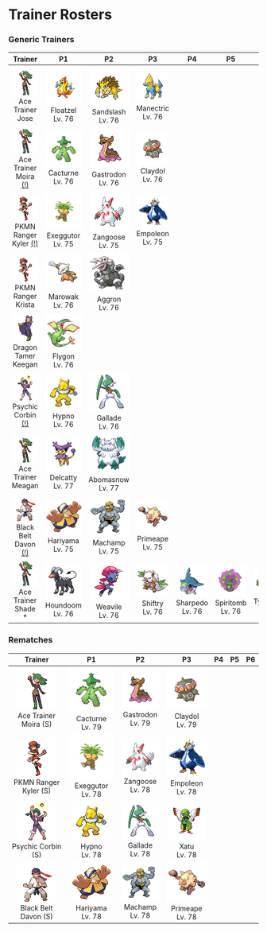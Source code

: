 # Trainer Rosters

### Generic Trainers

| Trainer | P1 | P2 | P3 | P4 | P5 | P6 |
|:-------:|:--:|:--:|:--:|:--:|:--:|:--:|
| ![Ace Trainer Jose](../../assets/trainers/ace_trainer.png)<br>Ace Trainer Jose | ![Floatzel](../../assets/sprites/floatzel/front.gif)<br>Floatzel<br>Lv. 76 | ![Sandslash](../../assets/sprites/sandslash/front.gif)<br>Sandslash<br>Lv. 76 | ![Manectric](../../assets/sprites/manectric/front.gif)<br>Manectric<br>Lv. 76 |
| ![Ace Trainer Moira [(!)](#rematches)](../../assets/trainers/ace_trainer.png)<br>Ace Trainer Moira [(!)](#rematches) | ![Cacturne](../../assets/sprites/cacturne/front.gif)<br>Cacturne<br>Lv. 76 | ![Gastrodon](../../assets/sprites/gastrodon/front.gif)<br>Gastrodon<br>Lv. 76 | ![Claydol](../../assets/sprites/claydol/front.gif)<br>Claydol<br>Lv. 76 |
| ![PKMN Ranger Kyler [(!)](#rematches)](../../assets/trainers/pkmn_ranger.png)<br>PKMN Ranger Kyler [(!)](#rematches) | ![Exeggutor](../../assets/sprites/exeggutor/front.gif)<br>Exeggutor<br>Lv. 75 | ![Zangoose](../../assets/sprites/zangoose/front.gif)<br>Zangoose<br>Lv. 75 | ![Empoleon](../../assets/sprites/empoleon/front.gif)<br>Empoleon<br>Lv. 75 |
| ![PKMN Ranger Krista](../../assets/trainers/pkmn_ranger.png)<br>PKMN Ranger Krista | ![Marowak](../../assets/sprites/marowak/front.gif)<br>Marowak<br>Lv. 76 | ![Aggron](../../assets/sprites/aggron/front.gif)<br>Aggron<br>Lv. 76 |
| ![Dragon Tamer Keegan](../../assets/trainers/dragon_tamer.png)<br>Dragon Tamer Keegan | ![Flygon](../../assets/sprites/flygon/front.gif)<br>Flygon<br>Lv. 76 |
| ![Psychic Corbin [(!)](#rematches)](../../assets/trainers/psychic.png)<br>Psychic Corbin [(!)](#rematches) | ![Hypno](../../assets/sprites/hypno/front.gif)<br>Hypno<br>Lv. 76 | ![Gallade](../../assets/sprites/gallade/front.gif)<br>Gallade<br>Lv. 76 |
| ![Ace Trainer Meagan](../../assets/trainers/ace_trainer.png)<br>Ace Trainer Meagan | ![Delcatty](../../assets/sprites/delcatty/front.gif)<br>Delcatty<br>Lv. 77 | ![Abomasnow](../../assets/sprites/abomasnow/front.gif)<br>Abomasnow<br>Lv. 77 |
| ![Black Belt Davon [(!)](#rematches)](../../assets/trainers/black_belt.png)<br>Black Belt Davon [(!)](#rematches) | ![Hariyama](../../assets/sprites/hariyama/front.gif)<br>Hariyama<br>Lv. 75 | ![Machamp](../../assets/sprites/machamp/front.gif)<br>Machamp<br>Lv. 75 | ![Primeape](../../assets/sprites/primeape/front.gif)<br>Primeape<br>Lv. 75 |
| ![Ace Trainer Shade *](../../assets/trainers/ace_trainer.png)<br>Ace Trainer Shade * | ![Houndoom](../../assets/sprites/houndoom/front.gif)<br>Houndoom<br>Lv. 76 | ![Weavile](../../assets/sprites/weavile/front.gif)<br>Weavile<br>Lv. 76 | ![Shiftry](../../assets/sprites/shiftry/front.gif)<br>Shiftry<br>Lv. 76 | ![Sharpedo](../../assets/sprites/sharpedo/front.gif)<br>Sharpedo<br>Lv. 76 | ![Spiritomb](../../assets/sprites/spiritomb/front.gif)<br>Spiritomb<br>Lv. 76 | ![Tyranitar](../../assets/sprites/tyranitar/front.gif)<br>Tyranitar<br>Lv. 77 |


### Rematches

| Trainer | P1 | P2 | P3 | P4 | P5 | P6 |
|:-------:|:--:|:--:|:--:|:--:|:--:|:--:|
| ![Ace Trainer Moira (S)](../../assets/trainers/ace_trainer.png)<br>Ace Trainer Moira (S) | ![Cacturne](../../assets/sprites/cacturne/front.gif)<br>Cacturne<br>Lv. 79 | ![Gastrodon](../../assets/sprites/gastrodon/front.gif)<br>Gastrodon<br>Lv. 79 | ![Claydol](../../assets/sprites/claydol/front.gif)<br>Claydol<br>Lv. 79 |
| ![PKMN Ranger Kyler (S)](../../assets/trainers/pkmn_ranger.png)<br>PKMN Ranger Kyler (S) | ![Exeggutor](../../assets/sprites/exeggutor/front.gif)<br>Exeggutor<br>Lv. 78 | ![Zangoose](../../assets/sprites/zangoose/front.gif)<br>Zangoose<br>Lv. 78 | ![Empoleon](../../assets/sprites/empoleon/front.gif)<br>Empoleon<br>Lv. 78 |
| ![Psychic Corbin (S)](../../assets/trainers/psychic.png)<br>Psychic Corbin (S) | ![Hypno](../../assets/sprites/hypno/front.gif)<br>Hypno<br>Lv. 78 | ![Gallade](../../assets/sprites/gallade/front.gif)<br>Gallade<br>Lv. 78 | ![Xatu](../../assets/sprites/xatu/front.gif)<br>Xatu<br>Lv. 78 |
| ![Black Belt Davon (S)](../../assets/trainers/black_belt.png)<br>Black Belt Davon (S) | ![Hariyama](../../assets/sprites/hariyama/front.gif)<br>Hariyama<br>Lv. 78 | ![Machamp](../../assets/sprites/machamp/front.gif)<br>Machamp<br>Lv. 78 | ![Primeape](../../assets/sprites/primeape/front.gif)<br>Primeape<br>Lv. 78 |

